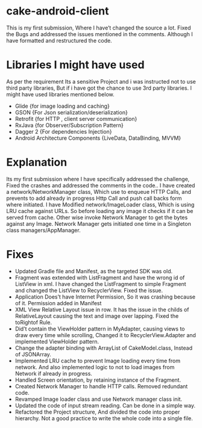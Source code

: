 # cake-android-client

This is my first submission, Where I have’t changed the source a lot. Fixed the Bugs and addressed the issues mentioned in the comments. Although I have formatted and restructured the code.

# Libraries I might have used
As per the requirement Its a sensitive Project and i was instructed not to use third party libraries, But if i have got the chance to use 3rd party libraries. I might have used libraries mentioned below.
	
* Glide {for image loading and caching}
* GSON {For Json serialization/deserialization}
* Retrofit {for HTTP , client server communication}
* RxJava {for Observer/Subscription Pattern}
* Dagger 2 {For dependencies Injection}
* Android Architecture Components {LiveData, DataBinding, MVVM}


# Explanation
Its my first submission where I have specifically addressed the challenge, Fixed the crashes and addressed the comments in the code..
I have created a network/NetworkManager class, Which use to enqueue HTTP Calls, and prevents to add already in progress Http Call and push call backs form where initiated.
I have Modified  network/ImageLoader class, Which is using LRU cache against URLs. So before loading any image it checks if it can be served from cache. Other wise invoke Network Manager to get the bytes against any Image.
Network Manager gets initiated one time in a Singleton class managers/AppManager.

# Fixes
* Updated Gradle file and Manifest, as the targeted SDK was old.
* Fragment was extended with ListFragment and have the wrong id of ListView in xml. I have changed the ListFragment to simple Fragment and changed the ListView to RecyclerView. Fixed the issue.
* Application Does’t have Internet Permission, So it was crashing because of it. Permission added in Manifest
* XML View Relative Layout issue in row. It has the issue in the childs of RelativeLayout causing the text and image over lapping. Fixed the toRightof Rule.
* Did’t contain the ViewHolder pattern in MyAdapter, causing views to draw every time while scrolling, Changed it to RecyclerView.Adapter and implemented ViewHolder pattern.
* Change the adapter binding with ArrayList of CakeModel.class, Instead of JSONArray.
* Implemented LRU cache to prevent Image loading every time from network. And also implemented logic to not to load images from Network if already in  progress.
* Handled Screen orientation, by retaining instance of the Fragment.
* Created Network Manager to handle HTTP calls. Removed redundant code.
* Revamped Image loader class and use Network manager class init.
* Updated the code of input stream reading. Can be done in a simple way.
* Refactored the Project structure, And divided the code into proper hierarchy. Not a good practice to write the whole code into a single file.
